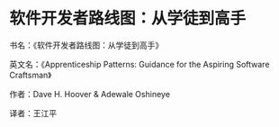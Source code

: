 软件开发者路线图：从学徒到高手
===
书名：《软件开发者路线图：从学徒到高手》

英文名：《Apprenticeship Patterns: Guidance for the Aspiring Software Craftsman》

作者：Dave H. Hoover & Adewale Oshineye

译者：王江平